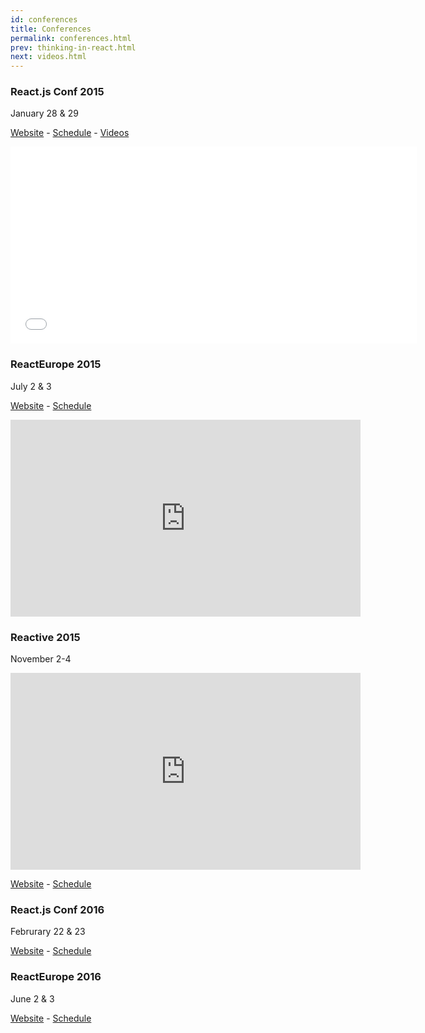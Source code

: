 ```yaml
---
id: conferences
title: Conferences
permalink: conferences.html
prev: thinking-in-react.html
next: videos.html
---
```


### React.js Conf 2015
January 28 & 29

[Website](http://conf.reactjs.com/) - [Schedule](http://conf.reactjs.com/schedule.html) - [Videos](https://www.youtube-nocookie.com/playlist?list=PLb0IAmt7-GS1cbw4qonlQztYV1TAW0sCr)

<iframe width="650" height="315" src="//www.youtube-nocookie.com/embed/KVZ-P-ZI6W4?list=PLb0IAmt7-GS1cbw4qonlQztYV1TAW0sCr" frameborder="0" allowfullscreen></iframe>

### ReactEurope 2015
July 2 & 3

[Website](http://www.react-europe.org/) - [Schedule](http://www.react-europe.org/#schedule)

<iframe width="560" height="315" src="https://www.youtube.com/embed/PAA9O4E1IM4" frameborder="0" allowfullscreen></iframe>

### Reactive 2015
November 2-4

<iframe width="560" height="315" src="https://www.youtube.com/embed/BfzjuhX4wJ0" frameborder="0" allowfullscreen></iframe>

[Website](https://reactive2015.com/) - [Schedule](https://reactive2015.com/schedule_speakers.html#schedule)

### React.js Conf 2016
Februrary 22 & 23

[Website](http://conf.reactjs.com/) - [Schedule](http://conf.reactjs.com/schedule.html)


### ReactEurope 2016
June 2 & 3

[Website](http://www.react-europe.org/) - [Schedule](http://www.react-europe.org/#schedule)

